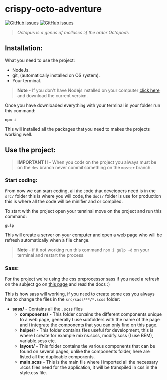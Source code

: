 # crispy-octo-adventure
[![GitHub issues](https://img.shields.io/github/issues/luctst/crispy-octo-adventure.svg)](https://github.com/luctst/crispy-octo-adventure/issues)
[![GitHub issues](https://img.shields.io/github/stars/luctst/crispy-octo-adventure.svg)](https://github.com/luctst/crispy-octo-adventure/stars)

>*Octopus is a genus of molluscs of the order Octopods*

## Installation:
What you need to use the project:
* NodeJs.
* git, (automatically installed on OS system).
* Your terminal.
>**Note** - If you don't have Nodejs installed on your computer [click here](https://www.nodejs.org) and download the current version.

Once you have downloaded everything with your terminal in your folder run this command:
```
npm i
```
This will installed all the packages that you need to makes the projects working well.

## Use the project:
>**IMPORTANT !!** - When you code on the project you always must be on the `dev` branch never commit something on the `master` branch.

### Start coding:
From now we can start coding, all the code that developers need is in the `src/` folder this is where you will code, the `docs/` folder is use for production this is where all the code will be minifier and or compiled.

To start with the project open your terminal move on the project and run this command:
```
gulp
```
This will create a server on your computer and open a web page who will be refresh automatically when a file change.

>**Note** - if it not working run this command `npm i gulp -d` on your terminal and restart the process.

### Sass:
For the project we're using the css preprocessor sass if you need a refresh on the subject go on [this page](https://sass-lang.com/) and read the docs :)

This is how sass will working, if you need to create some css you always has to change the files in the `src/sass/**/*.scss` folder: 
* **sass/** - Contains all the `.scss` files
    * **components/** - This folder contains the different components unique to a web page, generally I use subfolders with the name of the page and i integrate the components that you can only find on this page.
    * **helpe/r** - This folder contains files useful for development, this is where I create for example mixins.scss, modify.scss (I use BEM), variable.scss etc.
    * **layout/** - This folder contains the various components that can be found on several pages, unlike the components folder, here are listed all the duplicable components.
    * **main.scss** - This is the main file where i imported all the necessary .scss files need for the application, it will be transpiled in css in the style.css file.
